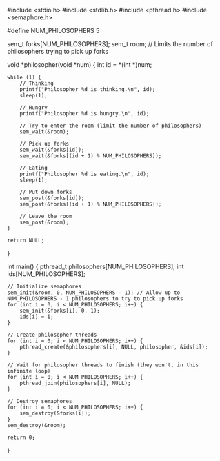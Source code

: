 #include <stdio.h>
#include <stdlib.h>
#include <pthread.h>
#include <semaphore.h>

#define NUM_PHILOSOPHERS 5

sem_t forks[NUM_PHILOSOPHERS];
sem_t room; // Limits the number of philosophers trying to pick up forks

void *philosopher(void *num) {
    int id = *(int *)num;

    while (1) {
        // Thinking
        printf("Philosopher %d is thinking.\n", id);
        sleep(1);

        // Hungry
        printf("Philosopher %d is hungry.\n", id);

        // Try to enter the room (limit the number of philosophers)
        sem_wait(&room);

        // Pick up forks
        sem_wait(&forks[id]);
        sem_wait(&forks[(id + 1) % NUM_PHILOSOPHERS]);

        // Eating
        printf("Philosopher %d is eating.\n", id);
        sleep(1);

        // Put down forks
        sem_post(&forks[id]);
        sem_post(&forks[(id + 1) % NUM_PHILOSOPHERS]);

        // Leave the room
        sem_post(&room);
    }

    return NULL;
}

int main() {
    pthread_t philosophers[NUM_PHILOSOPHERS];
    int ids[NUM_PHILOSOPHERS];

    // Initialize semaphores
    sem_init(&room, 0, NUM_PHILOSOPHERS - 1); // Allow up to NUM_PHILOSOPHERS - 1 philosophers to try to pick up forks
    for (int i = 0; i < NUM_PHILOSOPHERS; i++) {
        sem_init(&forks[i], 0, 1);
        ids[i] = i;
    }

    // Create philosopher threads
    for (int i = 0; i < NUM_PHILOSOPHERS; i++) {
        pthread_create(&philosophers[i], NULL, philosopher, &ids[i]);
    }

    // Wait for philosopher threads to finish (they won't, in this infinite loop)
    for (int i = 0; i < NUM_PHILOSOPHERS; i++) {
        pthread_join(philosophers[i], NULL);
    }

    // Destroy semaphores
    for (int i = 0; i < NUM_PHILOSOPHERS; i++) {
        sem_destroy(&forks[i]);
    }
    sem_destroy(&room);

    return 0;
}
